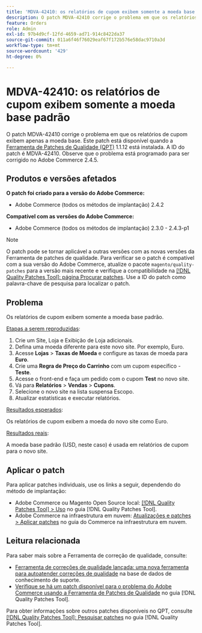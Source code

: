 ```yaml
---
title: 'MDVA-42410: os relatórios de cupom exibem somente a moeda base padrão'
description: O patch MDVA-42410 corrige o problema em que os relatórios de cupom exibem apenas a moeda base. Este patch está disponível quando a [Ferramenta de correções de qualidade (QPT)](https://experienceleague.adobe.com/pt-br/docs/commerce-operations/tools/quality-patches-tool/quality-patches-tool-to-self-serve-quality-patches) 1.1.12 está instalada. A ID do patch é MDVA-42410. Observe que o problema está programado para ser corrigido no Adobe Commerce 2.4.5.
feature: Orders
role: Admin
exl-id: 97b4d9cf-12fd-4659-ad71-914c8422da37
source-git-commit: 011a6f46f76029eaf67f172b576e58dac9710a3d
workflow-type: tm+mt
source-wordcount: '429'
ht-degree: 0%

---
```


# MDVA-42410: os relatórios de cupom exibem somente a moeda base padrão

O patch MDVA-42410 corrige o problema em que os relatórios de cupom exibem apenas a moeda base. Este patch está disponível quando a [Ferramenta de Patches de Qualidade (QPT)](https://experienceleague.adobe.com/pt-br/docs/commerce-operations/tools/quality-patches-tool/quality-patches-tool-to-self-serve-quality-patches) 1.1.12 está instalada. A ID do patch é MDVA-42410. Observe que o problema está programado para ser corrigido no Adobe Commerce 2.4.5.

## Produtos e versões afetados

**O patch foi criado para a versão do Adobe Commerce:**

* Adobe Commerce (todos os métodos de implantação) 2.4.2

**Compatível com as versões do Adobe Commerce:**

* Adobe Commerce (todos os métodos de implantação) 2.3.0 - 2.4.3-p1

>[!NOTE]
>
>O patch pode se tornar aplicável a outras versões com as novas versões da Ferramenta de patches de qualidade. Para verificar se o patch é compatível com a sua versão do Adobe Commerce, atualize o pacote `magento/quality-patches` para a versão mais recente e verifique a compatibilidade na [[!DNL Quality Patches Tool]: página Procurar patches](https://experienceleague.adobe.com/pt-br/docs/commerce-operations/tools/quality-patches-tool/quality-patches-tool-to-self-serve-quality-patches). Use a ID do patch como palavra-chave de pesquisa para localizar o patch.

## Problema

Os relatórios de cupom exibem somente a moeda base padrão.

<u>Etapas a serem reproduzidas</u>:

1. Crie um Site, Loja e Exibição de Loja adicionais.
1. Defina uma moeda diferente para este novo site. Por exemplo, Euro.
1. Acesse **Lojas** > **Taxas de Moeda** e configure as taxas de moeda para **Euro**.
1. Crie uma **Regra de Preço do Carrinho** com um cupom específico - **Teste**.
1. Acesse o front-end e faça um pedido com o cupom **Test** no novo site.
1. Vá para **Relatórios** > **Vendas** > **Cupons**.
1. Selecione o novo site na lista suspensa Escopo.
1. Atualizar estatísticas e executar relatórios.

<u>Resultados esperados</u>:

Os relatórios de cupom exibem a moeda do novo site como Euro.

<u>Resultados reais</u>:

A moeda base padrão (USD, neste caso) é usada em relatórios de cupom para o novo site.

## Aplicar o patch

Para aplicar patches individuais, use os links a seguir, dependendo do método de implantação:

* Adobe Commerce ou Magento Open Source local: [[!DNL Quality Patches Tool] > Uso](/help/tools/quality-patches-tool/usage.md) no guia [!DNL Quality Patches Tool].
* Adobe Commerce na infraestrutura em nuvem: [Atualizações e patches > Aplicar patches](https://experienceleague.adobe.com/docs/commerce-cloud-service/user-guide/develop/upgrade/apply-patches.html?lang=pt-BR) no guia do Commerce na infraestrutura em nuvem.

## Leitura relacionada

Para saber mais sobre a Ferramenta de correção de qualidade, consulte:

* [Ferramenta de correções de qualidade lançada: uma nova ferramenta para autoatender correções de qualidade](https://experienceleague.adobe.com/pt-br/docs/commerce-operations/tools/quality-patches-tool/quality-patches-tool-to-self-serve-quality-patches) na base de dados de conhecimento de suporte.
* [Verifique se há um patch disponível para o problema do Adobe Commerce usando a Ferramenta de Patches de Qualidade](/help/tools/quality-patches-tool/patches-available-in-qpt/check-patch-for-magento-issue-with-magento-quality-patches.md) no guia [!DNL Quality Patches Tool].

Para obter informações sobre outros patches disponíveis no QPT, consulte [[!DNL Quality Patches Tool]: Pesquisar patches](https://experienceleague.adobe.com/tools/commerce-quality-patches/index.html?lang=pt-BR) no guia [!DNL Quality Patches Tool].
